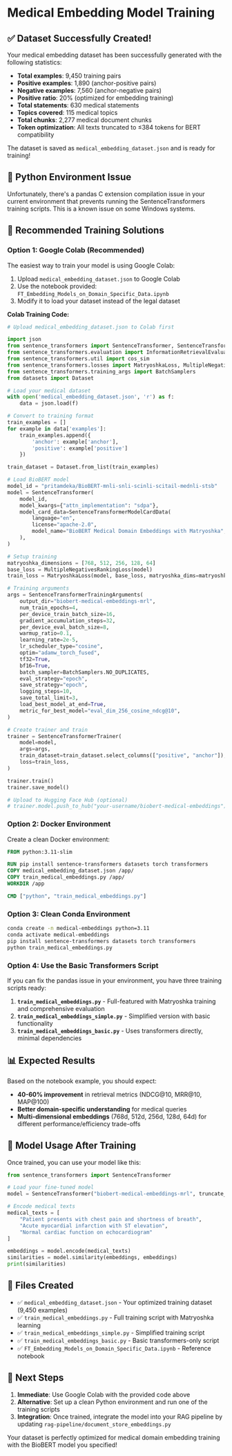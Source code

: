 # Medical Embedding Model Training

## ✅ Dataset Successfully Created!

Your medical embedding dataset has been successfully generated with the following statistics:

- **Total examples**: 9,450 training pairs
- **Positive examples**: 1,890 (anchor-positive pairs)
- **Negative examples**: 7,560 (anchor-negative pairs)
- **Positive ratio**: 20% (optimized for embedding training)
- **Total statements**: 630 medical statements
- **Topics covered**: 115 medical topics
- **Total chunks**: 2,277 medical document chunks
- **Token optimization**: All texts truncated to ≤384 tokens for BERT compatibility

The dataset is saved as `medical_embedding_dataset.json` and is ready for training!

## 🐍 Python Environment Issue

Unfortunately, there's a pandas C extension compilation issue in your current environment that prevents running the SentenceTransformers training scripts. This is a known issue on some Windows systems.

## 🚀 Recommended Training Solutions

### Option 1: Google Colab (Recommended)
The easiest way to train your model is using Google Colab:

1. Upload `medical_embedding_dataset.json` to Google Colab
2. Use the notebook provided: `FT_Embedding_Models_on_Domain_Specific_Data.ipynb`
3. Modify it to load your dataset instead of the legal dataset

**Colab Training Code:**
```python
# Upload medical_embedding_dataset.json to Colab first

import json
from sentence_transformers import SentenceTransformer, SentenceTransformerModelCardData, SentenceTransformerTrainingArguments, SentenceTransformerTrainer
from sentence_transformers.evaluation import InformationRetrievalEvaluator, SequentialEvaluator
from sentence_transformers.util import cos_sim
from sentence_transformers.losses import MatryoshkaLoss, MultipleNegativesRankingLoss
from sentence_transformers.training_args import BatchSamplers
from datasets import Dataset

# Load your medical dataset
with open('medical_embedding_dataset.json', 'r') as f:
    data = json.load(f)

# Convert to training format
train_examples = []
for example in data['examples']:
    train_examples.append({
        'anchor': example['anchor'],
        'positive': example['positive']
    })

train_dataset = Dataset.from_list(train_examples)

# Load BioBERT model
model_id = "pritamdeka/BioBERT-mnli-snli-scinli-scitail-mednli-stsb"
model = SentenceTransformer(
    model_id,
    model_kwargs={"attn_implementation": "sdpa"},
    model_card_data=SentenceTransformerModelCardData(
        language="en",
        license="apache-2.0",
        model_name="BioBERT Medical Domain Embeddings with Matryoshka",
    ),
)

# Setup training
matryoshka_dimensions = [768, 512, 256, 128, 64]
base_loss = MultipleNegativesRankingLoss(model)
train_loss = MatryoshkaLoss(model, base_loss, matryoshka_dims=matryoshka_dimensions)

# Training arguments
args = SentenceTransformerTrainingArguments(
    output_dir="biobert-medical-embeddings-mrl",
    num_train_epochs=4,
    per_device_train_batch_size=16,
    gradient_accumulation_steps=32,
    per_device_eval_batch_size=8,
    warmup_ratio=0.1,
    learning_rate=2e-5,
    lr_scheduler_type="cosine",
    optim="adamw_torch_fused",
    tf32=True,
    bf16=True,
    batch_sampler=BatchSamplers.NO_DUPLICATES,
    eval_strategy="epoch",
    save_strategy="epoch",
    logging_steps=10,
    save_total_limit=3,
    load_best_model_at_end=True,
    metric_for_best_model="eval_dim_256_cosine_ndcg@10",
)

# Create trainer and train
trainer = SentenceTransformerTrainer(
    model=model,
    args=args,
    train_dataset=train_dataset.select_columns(["positive", "anchor"]),
    loss=train_loss,
)

trainer.train()
trainer.save_model()

# Upload to Hugging Face Hub (optional)
# trainer.model.push_to_hub("your-username/biobert-medical-embeddings")
```

### Option 2: Docker Environment
Create a clean Docker environment:

```dockerfile
FROM python:3.11-slim

RUN pip install sentence-transformers datasets torch transformers
COPY medical_embedding_dataset.json /app/
COPY train_medical_embeddings.py /app/
WORKDIR /app

CMD ["python", "train_medical_embeddings.py"]
```

### Option 3: Clean Conda Environment
```bash
conda create -n medical-embeddings python=3.11
conda activate medical-embeddings
pip install sentence-transformers datasets torch transformers
python train_medical_embeddings.py
```

### Option 4: Use the Basic Transformers Script
If you can fix the pandas issue in your environment, you have three training scripts ready:

1. **`train_medical_embeddings.py`** - Full-featured with Matryoshka training and comprehensive evaluation
2. **`train_medical_embeddings_simple.py`** - Simplified version with basic functionality
3. **`train_medical_embeddings_basic.py`** - Uses transformers directly, minimal dependencies

## 📊 Expected Results

Based on the notebook example, you should expect:
- **40-60% improvement** in retrieval metrics (NDCG@10, MRR@10, MAP@100)
- **Better domain-specific understanding** for medical queries
- **Multi-dimensional embeddings** (768d, 512d, 256d, 128d, 64d) for different performance/efficiency trade-offs

## 🎯 Model Usage After Training

Once trained, you can use your model like this:

```python
from sentence_transformers import SentenceTransformer

# Load your fine-tuned model
model = SentenceTransformer("biobert-medical-embeddings-mrl", truncate_dim=256)

# Encode medical texts
medical_texts = [
    "Patient presents with chest pain and shortness of breath",
    "Acute myocardial infarction with ST elevation",
    "Normal cardiac function on echocardiogram"
]

embeddings = model.encode(medical_texts)
similarities = model.similarity(embeddings, embeddings)
print(similarities)
```

## 📁 Files Created

- ✅ `medical_embedding_dataset.json` - Your optimized training dataset (9,450 examples)
- ✅ `train_medical_embeddings.py` - Full training script with Matryoshka learning
- ✅ `train_medical_embeddings_simple.py` - Simplified training script  
- ✅ `train_medical_embeddings_basic.py` - Basic transformers-only script
- ✅ `FT_Embedding_Models_on_Domain_Specific_Data.ipynb` - Reference notebook

## 🔧 Next Steps

1. **Immediate**: Use Google Colab with the provided code above
2. **Alternative**: Set up a clean Python environment and run one of the training scripts
3. **Integration**: Once trained, integrate the model into your RAG pipeline by updating `rag-pipeline/document_store_embeddings.py`

Your dataset is perfectly optimized for medical domain embedding training with the BioBERT model you specified!